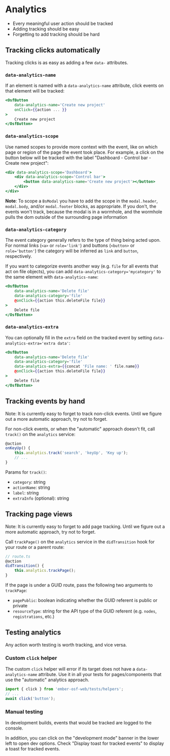 # Analytics
- Every meaningful user action should be tracked
- Adding tracking should be easy
- Forgetting to add tracking should be hard

## Tracking clicks automatically
Tracking clicks is as easy as adding a few `data-` attributes.

### `data-analytics-name`
If an element is named with a `data-analytics-name` attribute, click events on that element will be tracked:
```hbs
<OsfButton
    data-analytics-name='Create new project'
    onClick={{action ... }}
>
    Create new project
</OsfButton>
```

### `data-analytics-scope`
Use named scopes to provide more context with the event, like on which page or region of the page the event took place.
For example, a click on the button below will be tracked with the label "Dashboard - Control bar - Create new project":
```hbs
<div data-analytics-scope='Dashboard'>
    <div data-analytics-scope='Control bar'>
        <button data-analytics-name='Create new project'></button>
    </div>
</div>
```

**Note**: To scope a `BsModal` you have to add the scope in the `modal.header`, `modal.body`, and/or `modal.footer` blocks,
as appropriate. If you don't, the events won't track, because the modal is in a wormhole, and the wormhole pulls the dom
outside of the surrounding page information

### `data-analytics-category`
The event category generally refers to the type of thing being acted upon. For normal links (`<a>` or `role='link'`)
and buttons (`<button>` or `role='button'`) the category will be inferred as `link` and `button`, respectively.

If you want to categorize events another way (e.g. `file` for all events that act on file objects), you can add
`data-analytics-category='mycategory'` to the same element with `data-analytics-name`:
```hbs
<OsfButton
    data-analytics-name='Delete file'
    data-analytics-category='file'
    @onClick={{action this.deleteFile file}}
>
    Delete file
</OsfButton>
```

### `data-analytics-extra`
You can optionally fill in the `extra` field on the tracked event by setting `data-analytics-extra='extra data'`:
```hbs
<OsfButton
    data-analytics-name='Delete file'
    data-analytics-category='file'
    data-analytics-extra={{concat 'File name: ' file.name}}
    @onClick={{action this.deleteFile file}}
>
    Delete file
</OsfButton>
```

## Tracking events by hand
<aside>
    Note: It is currently easy to forget to track non-click events.
    Until we figure out a more automatic approach, try not to forget.
</aside>

For non-click events, or when the "automatic" approach doesn't fit, call `track()` on the `analytics` service:

```ts
@action
onKeyUp() {
    this.analytics.track('search', 'keyUp', 'Key up');
    // ...
}
```

Params for `track()`:
- `category`: string
- `actionName`: string
- `label`: string
- `extraInfo` (optional): string

## Tracking page views
<aside>
    Note: It is currently easy to forget to add page tracking.
    Until we figure out a more automatic approach, try not to forget.
</aside>

Call `trackPage()` on the `analytics` service in the `didTransition` hook for your route or a parent route:
```ts
// route.ts
@action
didTransition() {
    this.analytics.trackPage();
}
```

If the page is under a GUID route, pass the following two arguments to `trackPage`:
- `pagePublic`: boolean indicating whether the GUID referent is public or private
- `resourceType`: string for the API type of the GUID referent (e.g. `nodes`, `registrations`, etc.)

## Testing analytics
Any action worth testing is worth tracking, and vice versa.

### Custom `click` helper
The custom `click` helper will error if its target does not have a `data-analytics-name` attribute.
Use it in all your tests for pages/components that use the "automatic" analytics approach.

```ts
import { click } from 'ember-osf-web/tests/helpers';
// ...
await click('button');
```

### Manual testing
In development builds, events that would be tracked are logged to the console.

In addition, you can click on the "development mode" banner in the lower left to open dev options.
Check "Display toast for tracked events" to display a toast for tracked events.
